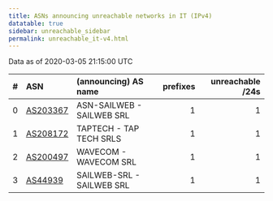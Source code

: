 ```yaml
---
title: ASNs announcing unreachable networks in IT (IPv4)
datatable: true
sidebar: unreachable_sidebar
permalink: unreachable_it-v4.html
---
```


Data as of 2020-03-05 21:15:00 UTC


<div class="datatable-begin"></div>

|   # | ASN                                      | (announcing) AS name      |   prefixes |   unreachable /24s |
|----:|:-----------------------------------------|:--------------------------|-----------:|-------------------:|
|   0 | [AS203367](unreachable_AS203367-v4.html) | ASN-SAILWEB - SAILWEB SRL |          1 |                  1 |
|   1 | [AS208172](unreachable_AS208172-v4.html) | TAPTECH - TAP TECH SRLS   |          1 |                  1 |
|   2 | [AS200497](unreachable_AS200497-v4.html) | WAVECOM - WAVECOM SRL     |          1 |                  1 |
|   3 | [AS44939](unreachable_AS44939-v4.html)   | SAILWEB-SRL - SAILWEB SRL |          1 |                  1 |

<div class="datatable-end"></div>